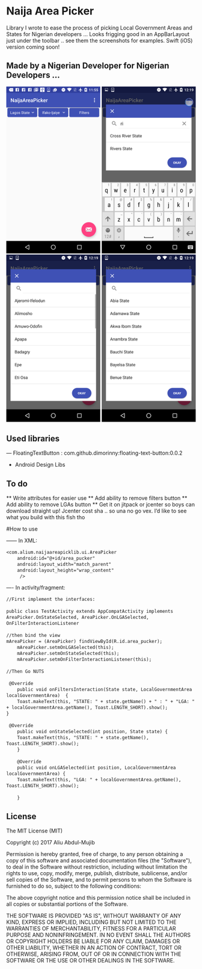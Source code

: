 # Naija Area Picker

Library I wrote to ease the process of picking Local Government Areas and States for Nigerian developers … Looks frigging good in an AppBarLayout just under the toolbar .. see them the screenshots for examples. Swift (iOS) version coming soon!

## Made by a Nigerian Developer for Nigerian Developers …

<img src="Screens/screenshot.png" width="250" />
<img src="Screens/screenshot1.png" width="250" />
<img src="Screens/screenshot2.png" width="250" />
<img src="Screens/screenshot3.png" width="250" />


## Used libraries

— FloatingTextButton : com.github.dimorinny:floating-text-button:0.0.2
- Android Design Libs


## To do
** Write attributes for easier use
** Add ability to remove filters button
** Add ability to remove LGAs button
** Get it on jitpack or jcenter so boys can download straight up! Jcenter cost sha .. so una no go vex. I’d like to see what you build with this fish tho


#How to use

—— In XML:  
	
	<com.alium.naijaareapicklib.ui.AreaPicker
        android:id="@+id/area_pucker"
        android:layout_width="match_parent"
        android:layout_height="wrap_content"
         />

—- In activity/fragment: 
	
	//First implement the interfaces: 
	
	public class TestActivity extends AppCompatActivity implements AreaPicker.OnStateSelected, AreaPicker.OnLGASelected, OnFilterInteractionListener 

	//then bind the view
	mAreaPicker = (AreaPicker) findViewById(R.id.area_pucker);
        mAreaPicker.setmOnLGASelected(this);
        mAreaPicker.setmOnStateSelected(this);
        mAreaPicker.setmOnFilterInteractionListener(this);

	//Then Go NUTS
	
	 @Override
    	public void onFiltersInteraction(State state, LocalGovernmentArea localGovernmentArea) 	{
        Toast.makeText(this, "STATE: " + state.getName() + " : " + "LGA: " + localGovernmentArea.getName(), Toast.LENGTH_SHORT).show();
   	}

   	 @Override
    	public void onStateSelected(int position, State state) {
        Toast.makeText(this, "STATE: " + state.getName(), Toast.LENGTH_SHORT).show();
    	}

    	@Override
    	public void onLGASelected(int position, LocalGovernmentArea localGovernmentArea) {
        Toast.makeText(this, "LGA: " + localGovernmentArea.getName(), Toast.LENGTH_SHORT).show();

    	}

License
----------------

The MIT License (MIT)

Copyright (c) 2017 Aliu Abdul-Mujib

Permission is hereby granted, free of charge, to any person obtaining a copy
of this software and associated documentation files (the "Software"), to deal
in the Software without restriction, including without limitation the rights
to use, copy, modify, merge, publish, distribute, sublicense, and/or sell
copies of the Software, and to permit persons to whom the Software is
furnished to do so, subject to the following conditions:

The above copyright notice and this permission notice shall be included in all
copies or substantial portions of the Software.

THE SOFTWARE IS PROVIDED "AS IS", WITHOUT WARRANTY OF ANY KIND, EXPRESS OR
IMPLIED, INCLUDING BUT NOT LIMITED TO THE WARRANTIES OF MERCHANTABILITY,
FITNESS FOR A PARTICULAR PURPOSE AND NONINFRINGEMENT. IN NO EVENT SHALL THE
AUTHORS OR COPYRIGHT HOLDERS BE LIABLE FOR ANY CLAIM, DAMAGES OR OTHER
LIABILITY, WHETHER IN AN ACTION OF CONTRACT, TORT OR OTHERWISE, ARISING FROM,
OUT OF OR IN CONNECTION WITH THE SOFTWARE OR THE USE OR OTHER DEALINGS IN THE
SOFTWARE.
